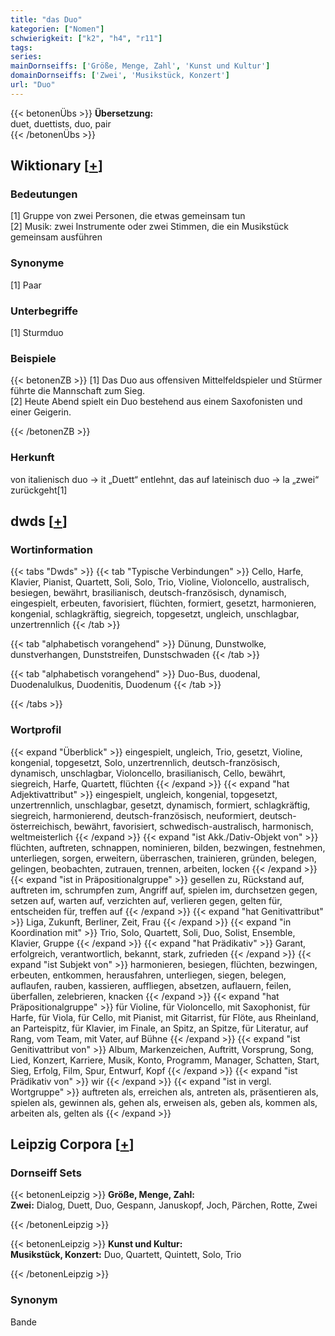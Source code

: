 ```yaml
---
title: "das Duo"
kategorien: ["Nomen"]
schwierigkeit: ["k2", "h4", "r11"]
tags:
series:
mainDornseiffs: ['Größe, Menge, Zahl', 'Kunst und Kultur']
domainDornseiffs: ['Zwei', 'Musikstück, Konzert']
url: "Duo"
---
```


{{< betonenÜbs >}}
**Übersetzung:**  
duet, duettists, duo, pair  
{{< /betonenÜbs >}}

## Wiktionary [[+](https://de.wiktionary.org/wiki/Duo)]

### Bedeutungen
[1] Gruppe von zwei Personen, die etwas gemeinsam tun  
[2] Musik: zwei Instrumente oder zwei Stimmen, die ein Musikstück gemeinsam ausführen  

### Synonyme
[1] Paar  

### Unterbegriffe
[1] Sturmduo  

### Beispiele
{{< betonenZB >}}
[1] Das Duo aus offensiven Mittelfeldspieler und Stürmer führte die Mannschaft zum Sieg.  
[2] Heute Abend spielt ein Duo bestehend aus einem Saxofonisten und einer Geigerin.  

{{< /betonenZB >}}
### Herkunft
von italienisch duo → it „Duett“ entlehnt, das auf lateinisch duo → la „zwei“ zurückgeht[1]  



## dwds [[+](https://www.dwds.de/wb/Duo)]

### Wortinformation
{{< tabs "Dwds" >}}
{{< tab "Typische Verbindungen" >}}
Cello, Harfe, Klavier, Pianist, Quartett, Soli, Solo, Trio, Violine, Violoncello, australisch, besiegen, bewährt, brasilianisch, deutsch-französisch, dynamisch, eingespielt, erbeuten, favorisiert, flüchten, formiert, gesetzt, harmonieren, kongenial, schlagkräftig, siegreich, topgesetzt, ungleich, unschlagbar, unzertrennlich
{{< /tab >}}

{{< tab "alphabetisch vorangehend" >}}
Dünung, Dunstwolke, dunstverhangen, Dunststreifen, Dunstschwaden
{{< /tab >}}

{{< tab "alphabetisch vorangehend" >}}
Duo-Bus, duodenal, Duodenalulkus, Duodenitis, Duodenum
{{< /tab >}}

{{< /tabs >}}

### Wortprofil
{{< expand "Überblick" >}} eingespielt, ungleich, Trio, gesetzt, Violine, kongenial, topgesetzt, Solo, unzertrennlich, deutsch-französisch, dynamisch, unschlagbar, Violoncello, brasilianisch, Cello, bewährt, siegreich, Harfe, Quartett, flüchten {{< /expand >}}
{{< expand "hat Adjektivattribut" >}} eingespielt, ungleich, kongenial, topgesetzt, unzertrennlich, unschlagbar, gesetzt, dynamisch, formiert, schlagkräftig, siegreich, harmonierend, deutsch-französisch, neuformiert, deutsch-österreichisch, bewährt, favorisiert, schwedisch-australisch, harmonisch, weltmeisterlich {{< /expand >}}
{{< expand "ist Akk./Dativ-Objekt von" >}} flüchten, auftreten, schnappen, nominieren, bilden, bezwingen, festnehmen, unterliegen, sorgen, erweitern, überraschen, trainieren, gründen, belegen, gelingen, beobachten, zutrauen, trennen, arbeiten, locken {{< /expand >}}
{{< expand "ist in Präpositionalgruppe" >}} gesellen zu, Rückstand auf, auftreten im, schrumpfen zum, Angriff auf, spielen im, durchsetzen gegen, setzen auf, warten auf, verzichten auf, verlieren gegen, gelten für, entscheiden für, treffen auf {{< /expand >}}
{{< expand "hat Genitivattribut" >}} Liga, Zukunft, Berliner, Zeit, Frau {{< /expand >}}
{{< expand "in Koordination mit" >}} Trio, Solo, Quartett, Soli, Duo, Solist, Ensemble, Klavier, Gruppe {{< /expand >}}
{{< expand "hat Prädikativ" >}} Garant, erfolgreich, verantwortlich, bekannt, stark, zufrieden {{< /expand >}}
{{< expand "ist Subjekt von" >}} harmonieren, besiegen, flüchten, bezwingen, erbeuten, entkommen, herausfahren, unterliegen, siegen, belegen, auflaufen, rauben, kassieren, auffliegen, absetzen, auflauern, feilen, überfallen, zelebrieren, knacken {{< /expand >}}
{{< expand "hat Präpositionalgruppe" >}} für Violine, für Violoncello, mit Saxophonist, für Harfe, für Viola, für Cello, mit Pianist, mit Gitarrist, für Flöte, aus Rheinland, an Parteispitz, für Klavier, im Finale, an Spitz, an Spitze, für Literatur, auf Rang, vom Team, mit Vater, auf Bühne {{< /expand >}}
{{< expand "ist Genitivattribut von" >}} Album, Markenzeichen, Auftritt, Vorsprung, Song, Lied, Konzert, Karriere, Musik, Konto, Programm, Manager, Schatten, Start, Sieg, Erfolg, Film, Spur, Entwurf, Kopf {{< /expand >}}
{{< expand "ist Prädikativ von" >}} wir {{< /expand >}}
{{< expand "ist in vergl. Wortgruppe" >}} auftreten als, erreichen als, antreten als, präsentieren als, spielen als, gewinnen als, gehen als, erweisen als, geben als, kommen als, arbeiten als, gelten als {{< /expand >}}

## Leipzig Corpora [[+](https://corpora.uni-leipzig.de/en/res?word=Duo&corpusId=deu_newscrawl-public_2018)]

### Dornseiff Sets
{{< betonenLeipzig >}}
**Größe, Menge, Zahl:**  
**Zwei:** Dialog, Duett, Duo, Gespann, Januskopf, Joch, Pärchen, Rotte, Zwei  

{{< /betonenLeipzig >}}


{{< betonenLeipzig >}}
**Kunst und Kultur:**  
**Musikstück, Konzert:** Duo, Quartett, Quintett, Solo, Trio  

{{< /betonenLeipzig >}}

### Synonym
Bande

